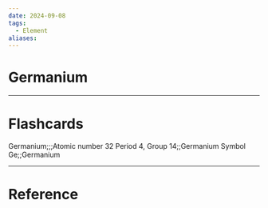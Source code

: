 ```yaml
---
date: 2024-09-08
tags:
  - Element
aliases:
---
```

# Germanium



---
# Flashcards
Germanium;;;Atomic number 32
Period 4, Group 14;;Germanium
Symbol Ge;;Germanium


---
# Reference
